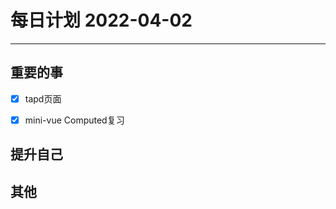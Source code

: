 #  每日计划 2022-04-02
---
## 重要的事
- [x]  tapd页面
- [x]  mini-vue Computed复习
 



## 提升自己

  



## 其他








